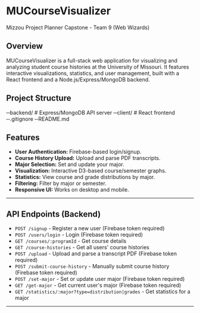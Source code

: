 # MUCourseVisualizer

Mizzou Project Planner Capstone - Team 9 (Web Wizards)

## Overview

MUCourseVisualizer is a full-stack web application for visualizing and analyzing student course histories at the University of Missouri. It features interactive visualizations, statistics, and user management, built with a React frontend and a Node.js/Express/MongoDB backend.

## Project Structure

─backend/         # Express/MongoDB API server
─client/          # React frontend
─.gitignore
─README.md

## Features

- **User Authentication:** Firebase-based login/signup.
- **Course History Upload:** Upload and parse PDF transcripts.
- **Major Selection:** Set and update your major.
- **Visualization:** Interactive D3-based course/semester graphs.
- **Statistics:** View course and grade distributions by major.
- **Filtering:** Filter by major or semester.
- **Responsive UI:** Works on desktop and mobile.

---

## API Endpoints (Backend)

- `POST /signup` - Register a new user (Firebase token required)
- `POST /users/login` - Login (Firebase token required)
- `GET /courses/:programId` - Get course details
- `GET /course-histories` - Get all users' course histories
- `POST /upload` - Upload and parse a transcript PDF (Firebase token required)
- `POST /submit-course-history` - Manually submit course history (Firebase token required)
- `POST /set-major` - Set or update user major (Firebase token required)
- `GET /get-major` - Get current user's major (Firebase token required)
- `GET /statistics/:major?type=distribution|grades` - Get statistics for a major

---